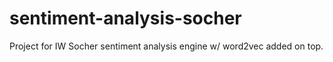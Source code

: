 # sentiment-analysis-socher

Project for IW Socher sentiment analysis engine w/ word2vec added on top.
